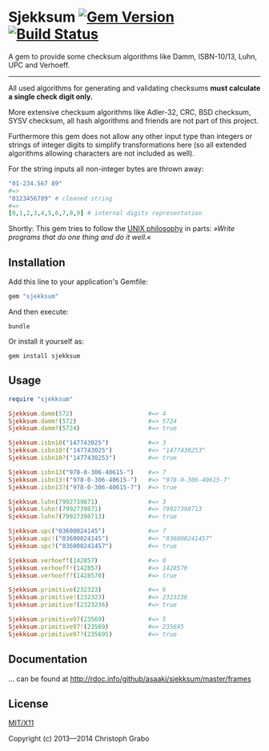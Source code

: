 # Sjekksum [![Gem Version](https://badge.fury.io/rb/sjekksum.png)](http://badge.fury.io/rb/sjekksum) [![Build Status](https://travis-ci.org/asaaki/sjekksum.png?branch=master)](https://travis-ci.org/asaaki/sjekksum)

A gem to provide some checksum algorithms like Damm, ISBN-10/13, Luhn, UPC and Verhoeff.

----

All used algorithms for generating and validating checksums **must calculate a single check digit only.**

More extensive checksum algorithms like Adler-32, CRC, BSD checksum, SYSV checksum, all hash algorithms and friends are not part of this project.

Furthermore this gem does not allow any other input type than integers or strings of integer digits to simplify transformations here (so all extended algorithms allowing characters are not included as well).

For the string inputs all non-integer bytes are thrown away:

```ruby
"01-234.567 89"
#=>
"0123456789" # cleaned string
#=>
[0,1,2,3,4,5,6,7,8,9] # internal digits representation
```

Shortly: This gem tries to follow the [UNIX philosophy](http://en.wikipedia.org/wiki/Unix_philosophy) in parts: _»Write programs that do one thing and do it well.«_



## Installation

Add this line to your application's Gemfile:

```ruby
gem "sjekksum"
```

And then execute:

```shell
bundle
```

Or install it yourself as:

```shell
gem install sjekksum
```


## Usage

```ruby
require "sjekksum"

Sjekksum.damm(572)                     #=> 4
Sjekksum.damm!(572)                    #=> 5724
Sjekksum.damm?(5724)                   #=> true

Sjekksum.isbn10("147743025")           #=> 3
Sjekksum.isbn10!("147743025")          #=> "1477430253"
Sjekksum.isbn10?("1477430253")         #=> true

Sjekksum.isbn13("978-0-306-40615-")    #=> 7
Sjekksum.isbn13!("978-0-306-40615-")   #=> "978-0-306-40615-7"
Sjekksum.isbn13?("978-0-306-40615-7")  #=> true

Sjekksum.luhn(7992739871)              #=> 3
Sjekksum.luhn!(7992739871)             #=> 79927398713
Sjekksum.luhn?(79927398713)            #=> true

Sjekksum.upc("03600024145")            #=> 7
Sjekksum.upc!("03600024145")           #=> "036000241457"
Sjekksum.upc?("036000241457")          #=> true

Sjekksum.verhoeff(142857)              #=> 0
Sjekksum.verhoeff!(142857)             #=> 1428570
Sjekksum.verhoeff?(1428570)            #=> true

Sjekksum.primitive(232323)             #=> 6
Sjekksum.primitive!(232323)            #=> 2323236
Sjekksum.primitive?(2323236)           #=> true

Sjekksum.primitive97(23569)            #=> 5
Sjekksum.primitive97!(23569)           #=> 235695
Sjekksum.primitive97?(235695)          #=> true
```


## Documentation

... can be found at <http://rdoc.info/github/asaaki/sjekksum/master/frames>



## License

[MIT/X11](./LICENSE)

Copyright (c) 2013—2014 Christoph Grabo
